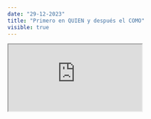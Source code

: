 ```yaml
---
date: "29-12-2023"
title: "Primero en QUIEN y después el COMO"
visible: true
---
```

<iframe src="https://www.youtube.com/embed/trpRQsJf188" allowfullscreen></iframe>
